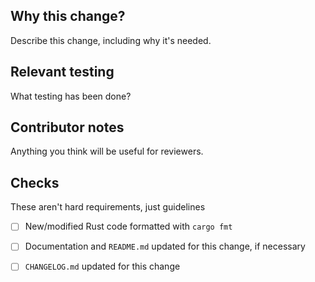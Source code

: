 ## Why this change?

Describe this change, including why it's needed.

## Relevant testing

What testing has been done?

## Contributor notes

Anything you think will be useful for reviewers.

## Checks

These aren't hard requirements, just guidelines

- [ ] New/modified Rust code formatted with `cargo fmt`
- [ ] Documentation and `README.md` updated for this change, if necessary
- [ ] `CHANGELOG.md` updated for this change

